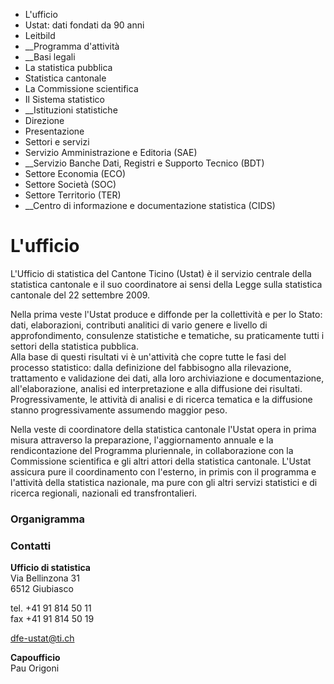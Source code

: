   * L'ufficio
  * Ustat: dati fondati da 90 anni
  * Leitbild
  *  __Programma d'attività
  *  __Basi legali
  * La statistica pubblica
  * Statistica cantonale
  * La Commissione scientifica 
  * Il Sistema statistico
  *  __Istituzioni statistiche
  * Direzione
  * Presentazione
  * Settori e servizi
  * Servizio Amministrazione e Editoria (SAE)
  *  __Servizio Banche Dati, Registri e Supporto Tecnico (BDT)
  * Settore Economia (ECO)
  * Settore Società (SOC)
  * Settore Territorio (TER)
  *  __Centro di informazione e documentazione statistica (CIDS)

#  L'ufficio

L'Ufficio di statistica del Cantone Ticino (Ustat) è il servizio centrale
della statistica cantonale e il suo coordinatore ai sensi della Legge sulla
statistica cantonale del 22 settembre 2009.

Nella prima veste l'Ustat produce e diffonde per la collettività e per lo
Stato: dati, elaborazioni, contributi analitici di vario genere e livello di
approfondimento, consulenze statistiche e tematiche, su praticamente tutti i
settori della statistica pubblica.  
Alla base di questi risultati vi è un'attività che copre tutte le fasi del
processo statistico: dalla definizione del fabbisogno alla rilevazione,
trattamento e validazione dei dati, alla loro archiviazione e documentazione,
all'elaborazione, analisi ed interpretazione e alla diffusione dei risultati.
Progressivamente, le attività di analisi e di ricerca tematica e la diffusione
stanno progressivamente assumendo maggior peso.

Nella veste di coordinatore della statistica cantonale l'Ustat opera in prima
misura attraverso la preparazione, l'aggiornamento annuale e la
rendicontazione del Programma pluriennale, in collaborazione con la
Commissione scientifica e gli altri attori della statistica cantonale. L'Ustat
assicura pure il coordinamento con l'esterno, in primis con il programma e
l'attività della statistica nazionale, ma pure con gli altri servizi
statistici e di ricerca regionali, nazionali ed transfrontalieri.

###  Organigramma

###  Contatti

**Ufficio di statistica**  
Via Bellinzona 31  
6512 Giubiasco  
  
tel. +41 91 814 50 11  
fax +41 91 814 50 19  
  
dfe-ustat@ti.ch  
  
 **Capoufficio**  
Pau Origoni

